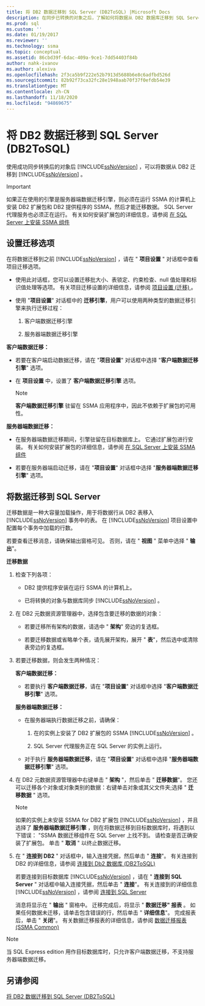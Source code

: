 ```yaml
---
title: 将 DB2 数据迁移到 SQL Server (DB2ToSQL) |Microsoft Docs
description: 在同步已转换的对象之后，了解如何将数据从 DB2 数据库迁移到 SQL Server 或 Azure SQL 数据库。
ms.prod: sql
ms.custom: ''
ms.date: 01/19/2017
ms.reviewer: ''
ms.technology: ssma
ms.topic: conceptual
ms.assetid: 86cbd39f-6dac-409a-9ce1-7dd54403f84b
author: nahk-ivanov
ms.author: alexiva
ms.openlocfilehash: 2f3ca5b9f222e52b7913d5688b6e8c6adfbd526d
ms.sourcegitcommit: 82b92f73ca32fc28e1948aab70f37f0efdb54e39
ms.translationtype: MT
ms.contentlocale: zh-CN
ms.lasthandoff: 11/18/2020
ms.locfileid: "94869675"
---
```

# <a name="migrating-db2-data-into-sql-server-db2tosql"></a>将 DB2 数据迁移到 SQL Server (DB2ToSQL) 
使用成功同步转换后的对象后 [!INCLUDE[ssNoVersion](../../includes/ssnoversion-md.md)] ，可以将数据从 DB2 迁移到 [!INCLUDE[ssNoVersion](../../includes/ssnoversion-md.md)] 。  
  
> [!IMPORTANT]  
> 如果正在使用的引擎是服务器端数据迁移引擎，则必须在运行 SSMA 的计算机上安装 DB2 扩展包和 DB2 提供程序的 SSMA，然后才能迁移数据。 SQL Server 代理服务也必须正在运行。 有关如何安装扩展包的详细信息，请参阅 [在 SQL Server 上安装 SSMA 组件](./installing-ssma-components-on-sql-server-db2tosql.md)  
  
## <a name="setting-migration-options"></a>设置迁移选项  
在将数据迁移到之前 [!INCLUDE[ssNoVersion](../../includes/ssnoversion-md.md)] ，请在 " **项目设置** " 对话框中查看项目迁移选项。  
  
-   使用此对话框，您可以设置迁移批大小、表锁定、约束检查、null 值处理和标识值处理等选项。 有关项目迁移设置的详细信息，请参阅 [项目设置 (迁移) ](./project-settings-migration-db2tosql.md)。  
  
-   使用 "**项目设置**" 对话框中的 **迁移引擎**，用户可以使用两种类型的数据迁移引擎来执行迁移过程：  
  
    1.  客户端数据迁移引擎  
  
    2.  服务器端数据迁移引擎  
  
**客户端数据迁移：**  
  
-   若要在客户端启动数据迁移，请在 "**项目设置**" 对话框中选择 "**客户端数据迁移引擎**" 选项。  
  
-   在 **项目设置** 中，设置了 **客户端数据迁移引擎** 选项。  
  
    > [!NOTE]  
    > **客户端数据迁移引擎** 驻留在 SSMA 应用程序中，因此不依赖于扩展包的可用性。  
  
**服务器端数据迁移：**  
  
-   在服务器端数据迁移期间，引擎驻留在目标数据库上。 它通过扩展包进行安装。 有关如何安装扩展包的详细信息，请参阅 [在 SQL Server 上安装 SSMA 组件](./installing-ssma-components-on-sql-server-db2tosql.md)  
  
-   若要在服务器端启动迁移，请在 "**项目设置**" 对话框中选择 "**服务器端数据迁移引擎**" 选项。  
  
## <a name="migrating-data-to-sql-server"></a>将数据迁移到 SQL Server  
迁移数据是一种大容量加载操作，用于将数据行从 DB2 表移入 [!INCLUDE[ssNoVersion](../../includes/ssnoversion-md.md)] 事务中的表。 在 [!INCLUDE[ssNoVersion](../../includes/ssnoversion-md.md)] 项目设置中配置每个事务中加载的行数。  
  
若要查看迁移消息，请确保输出窗格可见。 否则，请在 " **视图** " 菜单中选择 " **输出**"。  
  
**迁移数据**  
  
1.  检查下列各项：  
  
    -   DB2 提供程序安装在运行 SSMA 的计算机上。  
  
    -   已将转换的对象与数据库同步 [!INCLUDE[ssNoVersion](../../includes/ssnoversion-md.md)] 。  
  
2.  在 DB2 元数据资源管理器中，选择包含要迁移的数据的对象：  
  
    -   若要迁移所有架构的数据，请选中 " **架构**" 旁边的复选框。  
  
    -   若要迁移数据或省略单个表，请先展开架构，展开 " **表**"，然后选中或清除表旁边的复选框。  
  
3.  若要迁移数据，则会发生两种情况：  
  
    **客户端数据迁移：**  
  
    -   若要执行 **客户端数据迁移**，请在 "**项目设置**" 对话框中选择 "**客户端数据迁移引擎**" 选项。  
  
    **服务器端数据迁移：**  
  
    -   在服务器端执行数据迁移之前，请确保：  
  
        1.  在的实例上安装了 DB2 扩展包的 SSMA [!INCLUDE[ssNoVersion](../../includes/ssnoversion-md.md)] 。  
  
        2.  SQL Server 代理服务正在 SQL Server 的实例上运行。  
  
    -   对于执行 **服务器端数据迁移**，请在 "**项目设置**" 对话框中选择 "**服务器端数据迁移引擎**" 选项。  
  
4.  在 DB2 元数据资源管理器中右键单击 " **架构** "，然后单击 " **迁移数据**"。 您还可以迁移各个对象或对象类别的数据：右键单击对象或其父文件夹;选择 " **迁移数据** " 选项。  
  
    > [!NOTE]  
    > 如果的实例上未安装 SSMA for DB2 扩展包 [!INCLUDE[ssNoVersion](../../includes/ssnoversion-md.md)] ，并且选择了 **服务器端数据迁移引擎** ，则在将数据迁移到目标数据库时，将遇到以下错误： "SSMA 数据迁移组件在 SQL Server 上找不到。 请检查是否正确安装了扩展包。 单击 " **取消** " 以终止数据迁移。  
  
5.  在 " **连接到 DB2** " 对话框中，输入连接凭据，然后单击 " **连接**"。 有关连接到 DB2 的详细信息，请参阅 [连接到 Db2 数据库 &#40;DB2ToSQL&#41;](../../ssma/db2/connecting-to-db2-database-db2tosql.md)  
  
    若要连接到目标数据库 [!INCLUDE[ssNoVersion](../../includes/ssnoversion-md.md)] ，请在 " **连接到 SQL Server** " 对话框中输入连接凭据，然后单击 " **连接**"。 有关连接到的详细信息 [!INCLUDE[ssNoVersion](../../includes/ssnoversion-md.md)] ，请参阅 [连接到 SQL Server](./connecting-to-sql-server-db2tosql.md)  
  
    消息将显示在 " **输出** " 窗格中。 迁移完成后，将显示 " **数据迁移" 报表** 。 如果任何数据未迁移，请单击包含错误的行，然后单击 " **详细信息**"。 完成报表后，单击 " **关闭**"。 有关数据迁移报表的详细信息，请参阅 [数据迁移报表 (SSMA Common) ](../sybase/data-migration-report-sybasetosql.md)  
  
> [!NOTE]  
> 当 SQL Express edition 用作目标数据库时，只允许客户端数据迁移，不支持服务器端数据迁移。  
  
## <a name="see-also"></a>另请参阅  
[将 DB2 数据迁移到 SQL Server &#40;DB2ToSQL&#41;](../../ssma/db2/migrating-db2-data-into-sql-server-db2tosql.md)  
